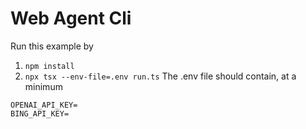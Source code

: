# Web Agent Cli

Run this example by

1. `npm install`
2. `npx tsx --env-file=.env run.ts`
   The .env file should contain, at a minimum

```
OPENAI_API_KEY=
BING_API_KEY=
```
